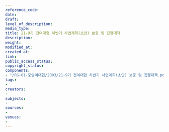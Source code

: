 ```yaml
---
reference_code: 
date: 
draft: 
level_of_description: 
media_type: 
title: 21-9기 전여대협 하반기 사업계획(초안) 보충 및 집행대책
description: 
weight: 
modified_at: 
created_at: 
link: 
public_access_status: 
copyright_status: 
components:
- "/RG-01-중앙여대협/2003/21-9기 전여대협 하반기 사업계획(초안) 보충 및 집행대책.pdf"
tags:
- 
creators:
- 
subjects:
- 
sources:
- 
venues:
- 
---
```

